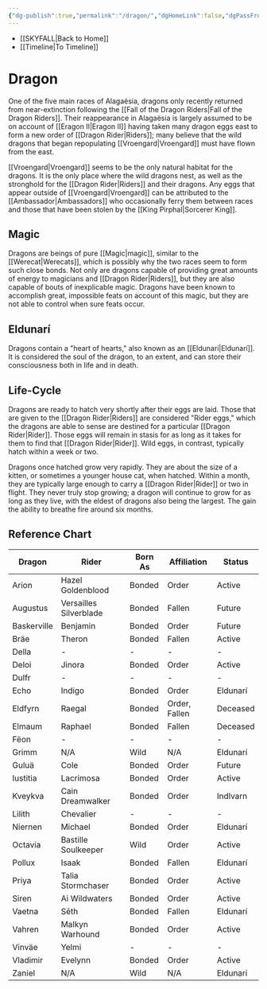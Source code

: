 ```yaml
---
{"dg-publish":true,"permalink":"/dragon/","dgHomeLink":false,"dgPassFrontmatter":false}
---
```


- [[SKYFALL|Back to Home]]
- [[Timeline|To Timeline]]

# Dragon
One of the five main races of Alagaësia, dragons only recently returned from near-extinction following the [[Fall of the Dragon Riders|Fall of the Dragon Riders]]. Their reappearance in Alagaësia is largely assumed to be on account of [[Eragon II|Eragon II]] having taken many dragon eggs east to form a new order of [[Dragon Rider|Riders]]; many believe that the wild dragons that began repopulating [[Vroengard|Vroengard]] must have flown from the east. 

[[Vroengard|Vroengard]] seems to be the only natural habitat for the dragons. It is the only place where the wild dragons nest, as well as the stronghold for the [[Dragon Rider|Riders]] and their dragons. Any eggs that appear outside of [[Vroengard|Vroengard]] can be attributed to the [[Ambassador|Ambassadors]] who occasionally ferry them between races and those that have been stolen by the [[King Pirphal|Sorcerer King]]. 

## Magic
Dragons are beings of pure [[Magic|magic]], similar to the [[Werecat|Werecats]], which is possibly why the two races seem to form such close bonds. Not only are dragons capable of providing great amounts of energy to magicians and [[Dragon Rider|Riders]], but they are also capable of bouts of inexplicable magic. Dragons have been known to accomplish great, impossible feats on account of this magic, but they are not able to control when sure feats occur. 

## Eldunarí
Dragons contain a "heart of hearts," also known as an [[Eldunarí|Eldunarí]]. It is considered the soul of the dragon, to an extent, and can store their consciousness both in life and in death. 

## Life-Cycle
Dragons are ready to hatch very shortly after their eggs are laid. Those that are given to the [[Dragon Rider|Riders]] are considered "Rider eggs," which the dragons are able to sense are destined for a particular [[Dragon Rider|Rider]]. Those eggs will remain in stasis for as long as it takes for them to find that [[Dragon Rider|Rider]]. Wild eggs, in contrast, typically hatch within a week or two.

Dragons once hatched grow very rapidly. They are about the size of a kitten, or sometimes a younger house cat, when hatched. Within a month, they are typically large enough to carry a [[Dragon Rider|Rider]] or two in flight. They never truly stop growing; a dragon will continue to grow for as long as they live, with the eldest of dragons also being the largest. The gain the ability to breathe fire around six months. 

## Reference Chart
| Dragon      | Rider                  | Born As | Affiliation   | Status   |
| ----------- | ---------------------- | ------- | ------------- | -------- |
| Arion       | Hazel Goldenblood      | Bonded  | Order         | Active   |
| Augustus    | Versailles Silverblade | Bonded  | Fallen        | Future   |
| Baskerville | Benjamin               | Bonded  | Order         | Future   |
| Bräe        | Theron                 | Bonded  | Fallen        | Active   |
| Della       | \-                     | \-      | \-            | \-       |
| Deloi       | Jinora                 | Bonded  | Order         | Active   |
| Dulfr       | \-                     | \-      | \-            | \-       |
| Echo        | Indigo                 | Bonded  | Order         | Eldunarí |
| Eldfyrn     | Raegal                 | Bonded  | Order, Fallen | Deceased |
| Elmaum      | Raphael                | Bonded  | Fallen        | Deceased |
| Fëon        | \-                     | \-      | \-            | \-       |
| Grimm       | N/A                    | Wild    | N/A           | Eldunarí |
| Guluä       | Cole                   | Bonded  | Order         | Future   |
| Iustitia    | Lacrimosa              | Bonded  | Order         | Active   |
| Kveykva     | Cain Dreamwalker       | Bonded  | Order         | Indlvarn |
| Lilith      | Chevalier              | \-      | \-            | \-       |
| Niernen     | Michael                | Bonded  | Order         | Eldunarí |
| Octavia     | Bastille Soulkeeper    | Wild    | Order         | Active   |
| Pollux      | Isaak                  | Bonded  | Fallen        | Eldunarí |
| Priya       | Talia Stormchaser      | Bonded  | Order         | Active   |
| Siren       | Ai Wildwaters          | Bonded  | Order         | Active   |
| Vaetna      | Sēth                   | Bonded  | Fallen        | Eldunarí |
| Vahren      | Malkyn Warhound        | Bonded  | Order         | Active   |
| Vinväe      | Yelmi                  | \-      | \-            | \-       |
| Vladimir    | Evelynn                | Bonded  | Order         | Active   |
| Zaniel      | N/A                    | Wild    | N/A           | Eldunarí |
